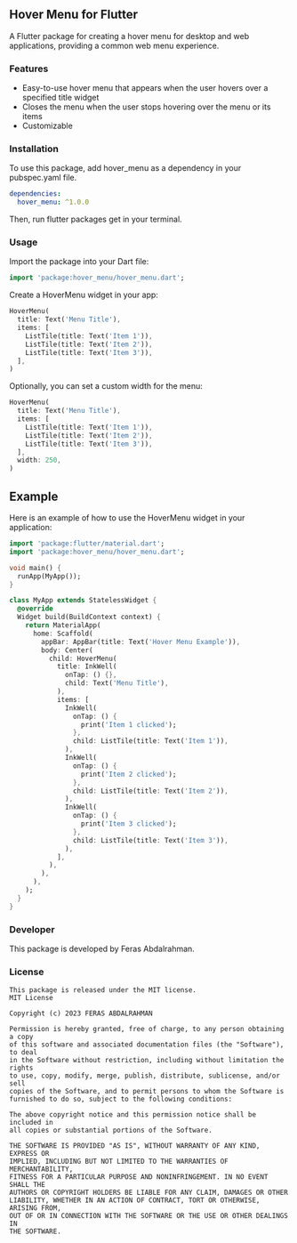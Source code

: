 ## Hover Menu for Flutter
A Flutter package for creating a hover menu for desktop and web applications, providing a common web menu experience.

### Features
- Easy-to-use hover menu that appears when the user hovers over a specified title widget
- Closes the menu when the user stops hovering over the menu or its items
- Customizable

### Installation
To use this package, add hover_menu as a dependency in your pubspec.yaml file.
```yaml
dependencies:
  hover_menu: ^1.0.0
```
Then, run flutter packages get in your terminal.

### Usage
Import the package into your Dart file:
```dart
import 'package:hover_menu/hover_menu.dart';
```
Create a HoverMenu widget in your app:
```dart
HoverMenu(
  title: Text('Menu Title'),
  items: [
    ListTile(title: Text('Item 1')),
    ListTile(title: Text('Item 2')),
    ListTile(title: Text('Item 3')),
  ],
)
```
Optionally, you can set a custom width for the menu:
```dart
HoverMenu(
  title: Text('Menu Title'),
  items: [
    ListTile(title: Text('Item 1')),
    ListTile(title: Text('Item 2')),
    ListTile(title: Text('Item 3')),
  ],
  width: 250,
)
```
## Example
Here is an example of how to use the HoverMenu widget in your application:
```dart
import 'package:flutter/material.dart';
import 'package:hover_menu/hover_menu.dart';

void main() {
  runApp(MyApp());
}

class MyApp extends StatelessWidget {
  @override
  Widget build(BuildContext context) {
    return MaterialApp(
      home: Scaffold(
        appBar: AppBar(title: Text('Hover Menu Example')),
        body: Center(
          child: HoverMenu(
            title: InkWell(
              onTap: () {},
              child: Text('Menu Title'),
            ),
            items: [
              InkWell(
                onTap: () {
                  print('Item 1 clicked');
                },
                child: ListTile(title: Text('Item 1')),
              ),
              InkWell(
                onTap: () {
                  print('Item 2 clicked');
                },
                child: ListTile(title: Text('Item 2')),
              ),
              InkWell(
                onTap: () {
                  print('Item 3 clicked');
                },
                child: ListTile(title: Text('Item 3')),
              ),
            ],
          ),
        ),
      ),
    );
  }
}
```

### Developer
This package is developed by Feras Abdalrahman.

### License
```
This package is released under the MIT license.
MIT License

Copyright (c) 2023 FERAS ABDALRAHMAN

Permission is hereby granted, free of charge, to any person obtaining a copy
of this software and associated documentation files (the "Software"), to deal
in the Software without restriction, including without limitation the rights
to use, copy, modify, merge, publish, distribute, sublicense, and/or sell
copies of the Software, and to permit persons to whom the Software is
furnished to do so, subject to the following conditions:

The above copyright notice and this permission notice shall be included in
all copies or substantial portions of the Software.

THE SOFTWARE IS PROVIDED "AS IS", WITHOUT WARRANTY OF ANY KIND, EXPRESS OR
IMPLIED, INCLUDING BUT NOT LIMITED TO THE WARRANTIES OF MERCHANTABILITY,
FITNESS FOR A PARTICULAR PURPOSE AND NONINFRINGEMENT. IN NO EVENT SHALL THE
AUTHORS OR COPYRIGHT HOLDERS BE LIABLE FOR ANY CLAIM, DAMAGES OR OTHER
LIABILITY, WHETHER IN AN ACTION OF CONTRACT, TORT OR OTHERWISE, ARISING FROM,
OUT OF OR IN CONNECTION WITH THE SOFTWARE OR THE USE OR OTHER DEALINGS IN
THE SOFTWARE.
```
